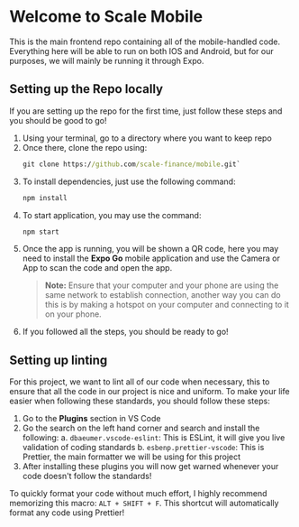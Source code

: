 # Welcome to Scale Mobile

This is the main frontend repo containing all of the mobile-handled code. Everything
here will be able to run on both IOS and Android, but for our purposes, we will mainly
be running it through Expo.

## Setting up the Repo locally

If you are setting up the repo for the first time, just follow these steps and you should be good to go!

1. Using your terminal, go to a directory where you want to keep repo
2. Once there, clone the repo using:
    ```cmd
    git clone https://github.com/scale-finance/mobile.git`
    ```
3. To install dependencies, just use the following command:
    ```cmd
    npm install
    ```
4. To start application, you may use the command:
    ```cmd
    npm start
    ```
5. Once the app is running, you will be shown a QR code, here you may need to install the **Expo Go** mobile application and use the Camera or App to scan the code and open the app.
    > **Note:** Ensure that your computer and your phone are using the same network to establish connection, another way you can do this is by making a hotspot on your computer and connecting to it on your phone.
6. If you followed all the steps, you should be ready to go!

## Setting up linting

For this project, we want to lint all of our code when necessary, this to ensure that all the code in our project is nice and uniform. To make your life easier when following these standards, you should follow these steps:

1. Go to the **Plugins** section in VS Code
2. Go the search on the left hand corner and search and install the following:
   a. `dbaeumer.vscode-eslint`: This is ESLint, it will give you live validation of coding standards
   b. `esbenp.prettier-vscode`: This is Prettier, the main formatter we will be using for this project
3. After installing these plugins you will now get warned whenever your code doesn't follow the standards!

To quickly format your code without much effort, I highly recommend memorizing this macro: `ALT + SHIFT + F`. This shortcut will automatically format any code using Prettier!
